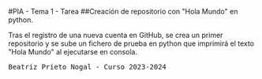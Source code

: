 #PIA - Tema 1 - Tarea
##Creación de repositorio con "Hola Mundo" en python.

Tras el registro de una nueva cuenta en GitHub, se crea un primer repositorio y se sube un fichero de prueba en python que imprimirá el texto "Hola Mundo" al ejecutarse en consola.

<pre>Beatriz Prieto Nogal - Curso 2023-2024</pre>
